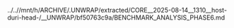 ../..//mnt/h/ARCHIVE/.UNWRAP/extracted/CORE__2025-08-14__1310__host-duri-head-/__UNWRAP/bf50763c9a/BENCHMARK_ANALYSIS_PHASE6.md